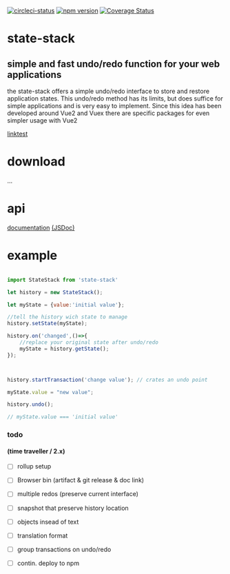 
[![circleci-status](https://circleci.com/gh/dasdeck/state-stack/tree/develop.png?style=shield&circle-token=b9eb523df1ac2cba1124e96452aab43a4686d6ac
)](https://circleci.com/gh/dasdeck/state-stack)
[![npm version](https://badge.fury.io/js/state-stack.svg)](https://badge.fury.io/js/state-stack)
[![Coverage Status](https://coveralls.io/repos/github/dasdeck/state-stack/badge.svg)](https://coveralls.io/github/dasdeck/state-stack)
# state-stack
## simple and fast undo/redo function for your web applications

the state-stack offers a simple undo/redo interface to store and restore application states.
This undo/redo method has its limits, but does suffice for simple applications
and is very easy to implement.
Since this idea has been developed around Vue2 and Vuex there are specific packages
for even simpler usage with Vue2

[linktest](https://localhost:3000)

# download 

...

# api

[documentation](https://hook.io/dasdeck/getmanual/state-stack)
[(JSDoc)](https://jsdoc.org)

# example



```javascript

import StateStack from 'state-stack'

let history = new StateStack();

let myState = {value:'initial value'};

//tell the history wich state to manage
history.setState(myState);

history.on('changed',()=>{
    //replace your original state after undo/redo
    myState = history.getState();
});



history.startTransaction('change value'); // crates an undo point

myState.value = "new value";

history.undo();

// myState.value === 'initial value'

```


### todo
#### (time traveller / 2.x)

- [ ] rollup setup
- [ ] Browser bin (artifact & git release & doc link)
- [ ] multiple redos (preserve current interface)
- [ ] snapshot that preserve history location
- [ ] objects insead of text
- [ ] translation format
- [ ] group transactions on undo/redo
- [ ] contin. deploy to npm

